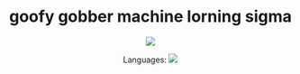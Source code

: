 <h1 align="center">
  goofy gobber machine lorning sigma
</h1>

<p align="center">
  <img src="https://th.bing.com/th/id/OIP.vbTF3v_DfyLLqMi6qW7CzAHaHa?rs=1&pid=ImgDetMain" />
</p>

<p align = "center">
  Languages:
  <img src="https://th.bing.com/th/id/R.3b2f758fd3173cdd7e8561a30d0d60c5?rik=QQ%2bsQbzcq4VYLg&riu=http%3a%2f%2fclipart-library.com%2fimages_k%2fpython-logo-transparent%2fpython-logo-transparent-4.png&ehk=BMoz84Sb9xv54rEsEeVFaZDeiRetb%2bG3ZvgJHqLgdek%3d&risl=&pid=ImgRaw&r=0">
</p>
